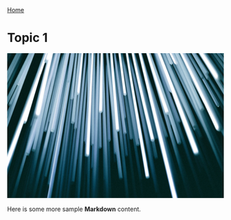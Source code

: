 [Home](README.md)

# Topic 1

![](images/christopher-burns-Kj2SaNHG-hg-unsplash.jpg ':class=banner-image')

Here is some more sample **Markdown** content.